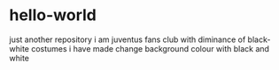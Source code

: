 # hello-world
just another repository
i am juventus fans club with diminance of black-white costumes
i have made change background colour with black and white
